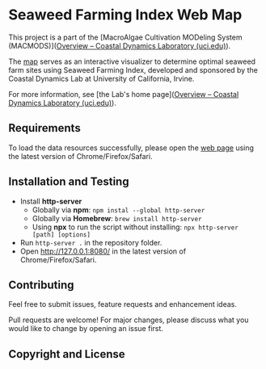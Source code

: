 # Seaweed Farming Index Web Map

This project is a part of the [MacroAlgae Cultivation MODeling System (MACMODS)]([Overview – Coastal Dynamics Laboratory (uci.edu)](https://faculty.sites.uci.edu/davis/overview/)).

The [map](https://macmods.github.io/sfi/) serves as an interactive visualizer to determine optimal seaweed farm sites using Seaweed Farming Index, developed and sponsored by the Coastal Dynamics Lab at University of California, Irvine. 

For more information, see [the Lab's home page]([Overview – Coastal Dynamics Laboratory (uci.edu)](https://faculty.sites.uci.edu/davis/overview/)). 

## Requirements

To load the data resources successfully, please open the [web page](https://macmods.github.io/sfi/) using the latest version of Chrome/Firefox/Safari. 

## Installation and Testing

* Install **http-server**
  * Globally via **npm**: `npm instal --global http-server`
  * Globally via **Homebrew**: `brew install http-server`
  * Using **npx** to run the script without installing: `npx http-server [path] [options]`
* Run `http-server .` in the repository folder.
* Open http://127.0.0.1:8080/ in the latest version of Chrome/Firefox/Safari.

## Contributing

Feel free to submit issues, feature requests and enhancement ideas.

Pull requests are welcome! For major changes, please discuss what you would like to change by opening an issue first.

## Copyright and License

